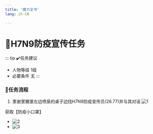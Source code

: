 ```yaml
---
title: '魔力全书'
lang: zh-CN

---
```


# 📜H7N9防疫宣传任务


::: tip ✔️任务建议
- 人物等级	1级
- 必要条件  无
:::

### 📝任务流程

1. 里谢里雅堡左边喷泉的桌子边找H7N9防疫宣传员(26.77)并与其对话
![1](https://user-images.githubusercontent.com/78347270/115132211-f8570f80-a038-11eb-81dd-9600413f6483.png)

获取【防疫小口罩】
- ![2](https://user-images.githubusercontent.com/78347270/115132242-453ae600-a039-11eb-8bfb-d4bbefac45cd.png)
- ![3](https://user-images.githubusercontent.com/78347270/115132243-45d37c80-a039-11eb-812c-3b7268a9c0f6.png)